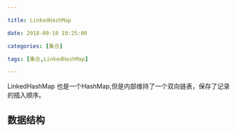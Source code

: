 ```yaml
---

title: LinkedHashMap

date: 2018-09-10 19:25:00

categories: [集合]

tags: [集合,LinkedHashMap]

---
```




LinkedHashMap 也是一个HashMap,但是内部维持了一个双向链表，保存了记录的插入顺序。

<!--more-->

## 数据结构

